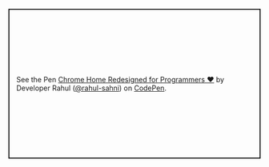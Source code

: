 <p class="codepen" data-height="300" data-default-tab="html,result" data-slug-hash="YzOWmYy" data-user="rahul-sahni" style="height: 300px; box-sizing: border-box; display: flex; align-items: center; justify-content: center; border: 2px solid; margin: 1em 0; padding: 1em;">
  <span>See the Pen <a href="https://codepen.io/rahul-sahni/pen/YzOWmYy">
  Chrome Home Redesigned for Programmers ❤️</a> by Developer Rahul (<a href="https://codepen.io/rahul-sahni">@rahul-sahni</a>)
  on <a href="https://codepen.io">CodePen</a>.</span>
</p>
<script async src="https://cpwebassets.codepen.io/assets/embed/ei.js"></script>
